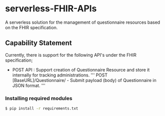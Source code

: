 # serverless-FHIR-APIs

A serverless solution for the management of questionnaire resources based on the FHIR specification.

## Capability Statement

Currently, there is support for the following API's under the FHIR specification;
- POST API : Support creation of Questionnaire Resource and store it internally for tracking administrations.
 ''' POST [BaseURL]/Questionnaire/ - Submit payload (body) of Questionnaire in JSON format. '''


### Installing required modules
```bash
$ pip install -r requirements.txt
```
